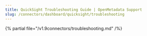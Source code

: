 ```yaml
---
title: QuickSight Troubleshooting Guide | OpenMetadata Support
slug: /connectors/dashboard/quicksight/troubleshooting
---
```


{% partial file="/v1.9connectors/troubleshooting.md" /%}
